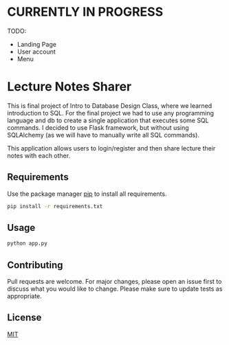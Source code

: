 
# CURRENTLY IN PROGRESS

TODO:
- Landing Page
- User account
- Menu

# Lecture Notes Sharer

This is final project of Intro to Database Design Class, where we learned introduction to SQL. For the final project we had to use any programming language and db to create a single application that executes some SQL commands. I decided to use Flask framework, but without using SQLAlchemy (as we will have to manually write all SQL commands). 

This application allows users to login/register and then share lecture their notes with each other.

## Requirements

Use the package manager [pip](https://pip.pypa.io/en/stable/) to install all requirements.

```bash
pip install -r requirements.txt
```

## Usage
 
```bash
python app.py
```

## Contributing
Pull requests are welcome. For major changes, please open an issue first to discuss what you would like to change.
Please make sure to update tests as appropriate.

## License
[MIT](https://choosealicense.com/licenses/mit/)
